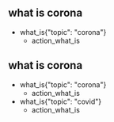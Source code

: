 ## what is corona
* what_is{"topic": "corona"}
    - action_what_is

## what is corona
* what_is{"topic": "corona"}
    - action_what_is
* what_is{"topic": "covid"}
    - action_what_is
